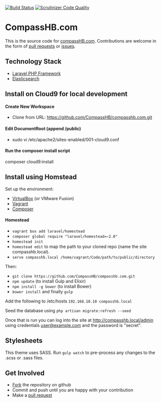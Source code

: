 [![Build Status](https://travis-ci.org/CompassHB/compasshb.com.svg?branch=master)](https://travis-ci.org/CompassHB/compasshb.com) [![Scrutinizer Code Quality](https://scrutinizer-ci.com/g/CompassHB/compasshb.com/badges/quality-score.png?b=master)](https://scrutinizer-ci.com/g/CompassHB/compasshb.com/?branch=master)

# CompassHB.com
This is the source code for [compassHB.com](http://www.compasshb.com/). Contributions are welcome in the form of [pull requests](https://github.com/CompassHB/compasshb.com/pulls) or [issues](https://github.com/CompassHB/compasshb.com/issues).

## Technology Stack
* [Laravel PHP Framework](https://www.laravel.com/)
* [Elasticsearch](https://www.elastic.co)

## Install on Cloud9 for local development

#### Create New Workspace
* Clone from URL: https://github.com/CompassHB/compasshb.com.git

#### Edit DocumentRoot (append /public)
* sudo vi /etc/apache2/sites-enabled/001-cloud9.conf

#### Run the composer install script

composer cloud9:install

## Install using Homstead
Set up the environment:
* [VirtualBox](https://www.virtualbox.org/wiki/Downloads) (or VMware Fusion)
* [Vagrant](http://www.vagrantup.com/downloads.html)
* [Composer](http://www.getcomposer.org/download/)

#### Homestead
* `vagrant box add laravel/homestead`
* `composer global require "laravel/homestead=~2.0"`
* `homestead init`
* `homestead edit` to map the path to your cloned repo (name the site compasshb.local).
* `serve compasshb.local /home/vagrant/Code/path/to/public/directory`

Then:

* `git clone https://github.com/CompassHB/compasshb.com.git`
* `npm update` (to install Gulp and Elixir)
* `npm install -g bower` (to install Bower)
* `bower install` and finally `gulp`

Add the following to  /etc/hosts  `192.168.10.10 compasshb.local`

Seed the database using `php artisan migrate:refresh --seed`

Once that is run you can log into the site at http://compasshb.local/admin using credentials user@example.com and the password is "secret".

## Stylesheets
This theme uses SASS. Run `gulp watch` to pre-process any changes to the .scss or .sass files.

## Get Involved
* [Fork](https://help.github.com/articles/fork-a-repo/) the repository on github
* Commit and push until you are happy with your contribution
* Make a [pull request](https://help.github.com/articles/using-pull-requests/)
